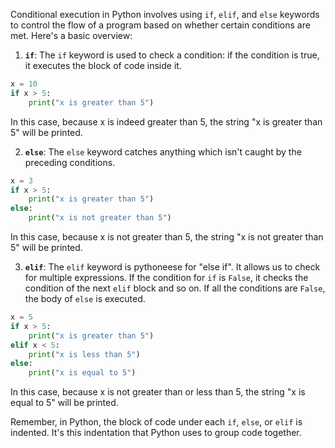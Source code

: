 Conditional execution in Python involves using `if`, `elif`, and `else` keywords to control the flow of a program based on whether certain conditions are met. Here's a basic overview:

1. **`if`**: The `if` keyword is used to check a condition: if the condition is true, it executes the block of code inside it.

```python
x = 10
if x > 5:
    print("x is greater than 5")
```

In this case, because x is indeed greater than 5, the string "x is greater than 5" will be printed.

2. **`else`**: The `else` keyword catches anything which isn't caught by the preceding conditions.

```python
x = 3
if x > 5:
    print("x is greater than 5")
else:
    print("x is not greater than 5")
```

In this case, because x is not greater than 5, the string "x is not greater than 5" will be printed.

3. **`elif`**: The `elif` keyword is pythoneese for "else if". It allows us to check for multiple expressions. If the condition for `if` is `False`, it checks the condition of the next `elif` block and so on. If all the conditions are `False`, the body of `else` is executed.

```python
x = 5
if x > 5:
    print("x is greater than 5")
elif x < 5:
    print("x is less than 5")
else:
    print("x is equal to 5")
```

In this case, because x is not greater than or less than 5, the string "x is equal to 5" will be printed.

Remember, in Python, the block of code under each `if`, `else`, or `elif` is indented. It's this indentation that Python uses to group code together.